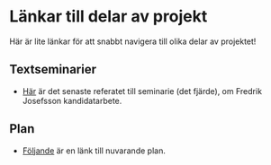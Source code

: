 # Länkar till delar av projekt
Här är lite länkar för att snabbt navigera till olika delar av projektet!

## Textseminarier
* [Här](textseminarier/textsem-IV/referat/) är det senaste referatet till seminarie (det fjärde), om Fredrik Josefsson kandidatarbete.

## Plan
* [Följande](textseminarier/textsem-III/plan/plan.md) är en länk till nuvarande plan.
